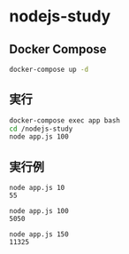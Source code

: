 # nodejs-study

## Docker Compose

```sh
docker-compose up -d
```

## 実行

```sh
docker-compose exec app bash
cd /nodejs-study
node app.js 100
```

## 実行例
```
node app.js 10
55

node app.js 100
5050

node app.js 150
11325
```


